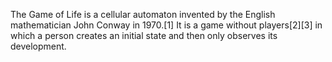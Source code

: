 The Game of Life is a cellular automaton invented by the English mathematician John Conway in 1970.[1] It is a game without players[2][3] in which a person creates an initial state and then only observes its development.
